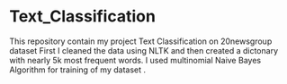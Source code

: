 # Text_Classification
This repository contain my project Text Classification on 20newsgroup dataset 
First I cleaned the data using NLTK and then created a dictonary with nearly 5k most frequent words.
I used multinomial Naive Bayes Algorithm for training of my dataset .
